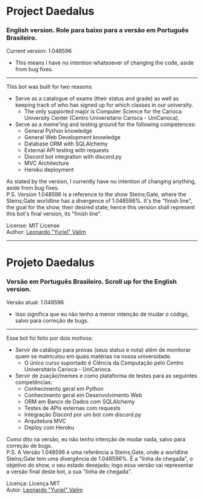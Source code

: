 # Project Daedalus
### English version. Role para baixo para a versão em Português Brasileiro.
Current version: 1.048596
- This means I have no intention whatsoever of changing the code, aside from bug fixes.

---

This bot was built for two reasons:
- Serve as a catalogue of exams (their status and grade) as well as keeping track of who has signed up for which classes in our university.
  - The only supported major is Computer Science for the Carioca University Center (Centro Universitário Carioca - UniCarioca).
- Serve as a meme'ing and testing ground for the following competences:
  - General Python knowledge
  - General Web Development knowledge
  - Database ORM with SQLAlchemy
  - External API testing with requests
  - Discord bot integration with discord.py
  - MVC Architecture
  - Heroku deployment

As stated by the version, I currently have no intention of changing anything, aside from bug fixes. \
P.S. Version 1.048596 is a reference to the show Steins;Gate, where the Steins;Gate worldline has a divergence of 1.048596%. It's the "finish line", the goal for the show, their desired state; hence this version shall represent this bot's final version, its "finish line".

License: MIT License \
Author: [Leonardo "Yuriel" Valim](mailto:emberbec@gmail.com)

---

# Projeto Daedalus
### Versão em Português Brasileiro. Scroll up for the English version.
Versão atual: 1.048596
- Isso significa que eu não tenho a menor intenção de mudar o código, salvo para correção de bugs.

---

Esse bot foi feito por dois motivos:
- Servir de catálogo para provas (seus status e nota) além de monitorar quem se matriculou em quais matérias na nossa universidade.
  - O único curso suportado é Ciência da Computação pelo Centro Universitário Carioca - UniCarioca.
- Servir de zuação/memes e como plataforma de testes para as seguintes competências:
  - Conhecimento geral em Python
  - Conhecimento geral em Desenvolvimento Web
  - ORM em Banco de Dados com SQLAlchemy
  - Testes de APIs externas com requests
  - Integração Discord por um bot com discord.py
  - Arquitetura MVC
  - Deploy com Heroku

Como dito na versão, eu não tenho intenção de mudar nada, salvo para correção de bugs. \
P.S. A Versão 1.048596 é uma referência a Steins;Gate, onde a worldline Steins;Gate tem uma divergência de 1.048596%. É a "linha de chegada", o objetivo do show, o seu estado desejado; logo essa versão vai representar a versão final deste bot, a sua "linha de chegada".

Licença: Licença MIT \
Autor: [Leonardo "Yuriel" Valim](mailto:emberbec@gmail.com)
